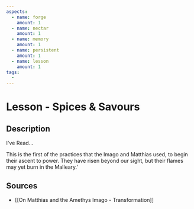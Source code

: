 ```yaml
---
aspects: 
  - name: forge
    amount: 1
  - name: nectar
    amount: 1
  - name: memory
    amount: 1
  - name: persistent
    amount: 1
  - name: lesson
    amount: 1
tags:
  - 
---
```


# Lesson - Spices & Savours

## Description
I've Read...

This is the first of the practices that the Imago and Matthias used, to begin their ascent to power. They have risen beyond our sight, but their flames may yet burn in the Malleary.'
## Sources
- [[On Matthias and the Amethys Imago - Transformation]]